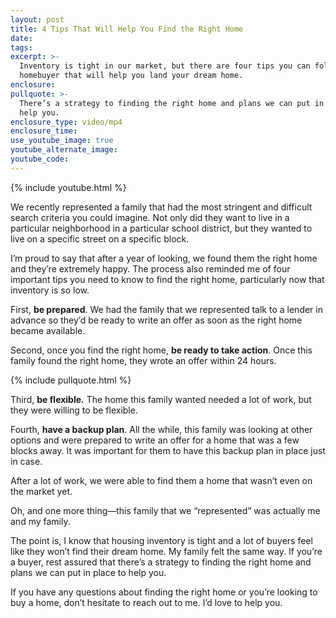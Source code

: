 ```yaml
---
layout: post
title: 4 Tips That Will Help You Find the Right Home
date:
tags:
excerpt: >-
  Inventory is tight in our market, but there are four tips you can follow as a
  homebuyer that will help you land your dream home.
enclosure:
pullquote: >-
  There’s a strategy to finding the right home and plans we can put in place to
  help you.
enclosure_type: video/mp4
enclosure_time:
use_youtube_image: true
youtube_alternate_image:
youtube_code:
---
```



{% include youtube.html %}

We recently represented a family that had the most stringent and difficult search criteria you could imagine. Not only did they want to live in a particular neighborhood in a particular school district, but they wanted to live on a specific street on a specific block.

I’m proud to say that after a year of looking, we found them the right home and they’re extremely happy. The process also reminded me of four important tips you need to know to find the right home, particularly now that inventory is so low.

First, **be prepared**. We had the family that we represented talk to a lender in advance so they’d be ready to write an offer as soon as the right home became available.

Second, once you find the right home, **be ready to take action**. Once this family found the right home, they wrote an offer within 24 hours.

{% include pullquote.html %}

Third, **be flexible.** The home this family wanted needed a lot of work, but they were willing to be flexible.

Fourth, **have a backup plan**. All the while, this family was looking at other options and were prepared to write an offer for a home that was a few blocks away. It was important for them to have this backup plan in place just in case.

After a lot of work, we were able to find them a home that wasn’t even on the market yet.

Oh, and one more thing—this family that we “represented” was actually me and my family.

The point is, I know that housing inventory is tight and a lot of buyers feel like they won’t find their dream home. My family felt the same way. If you’re a buyer, rest assured that there’s a strategy to finding the right home and plans we can put in place to help you.

If you have any questions about finding the right home or you’re looking to buy a home, don’t hesitate to reach out to me. I’d love to help you.